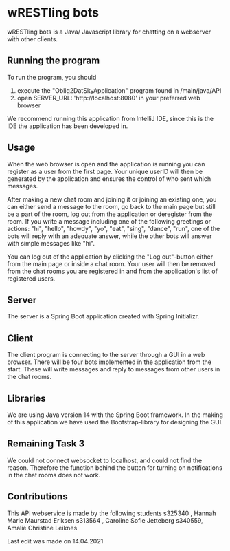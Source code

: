 # wRESTling bots
wRESTling bots is a Java/ Javascript library for chatting on a webserver with other clients.

## Running the program
To run the program, you should
1. execute the "Oblig2DatSkyApplication" program found in /main/java/API
2. open SERVER_URL: 'http://localhost:8080' in your preferred web browser

We recommend running this application from IntelliJ IDE, since this is the IDE the application has been developed in.

## Usage
When the web browser is open and the application is running you can register as a user from the first page.
Your unique userID will then be generated by the application and ensures the control of who sent which messages.

After making a new chat room and joining it or joining an existing one, you can either send a message to the room,
go back to the main page but still be a part of the room, log out from the application or deregister from the room. 
If you write a message including one of the following greetings or actions: "hi", "hello", "howdy", "yo", "eat", "sing",
"dance", "run", one of the bots will reply with an adequate answer, while the other bots will answer with simple 
messages like "hi".

You can log out of the application by clicking the "Log out"-button either from the main page or inside a chat room. 
Your user will then be removed from the chat rooms you are registered in and from the application's list of registered 
users. 

## Server
The server is a Spring Boot application created with Spring Initializr.

## Client
The client program is connecting to the server through a GUI in a web browser.
There will be four bots implemented in the application from the start. These will write messages and reply to messages 
from other users in the chat rooms.

## Libraries
We are using Java version 14 with the Spring Boot framework.
In the making of this application we have used the Bootstrap-library for designing the GUI.

## Remaining Task 3 
We could not connect websocket to localhost, and could not find the reason. Therefore the function behind the button 
for turning on notifications in the chat rooms does not work.

## Contributions
This API webservice is made by the following students
s325340 , Hannah Marie Maurstad Eriksen
s313564 , Caroline Sofie Jetteberg
s340559, Amalie Christine Leiknes

Last edit was made on 14.04.2021